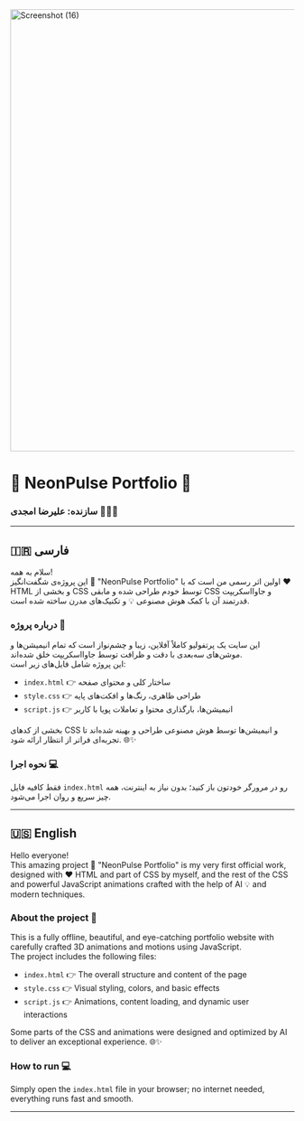 
<img width="1154" height="783" alt="Screenshot (16)" src="https://github.com/user-attachments/assets/1be13dfe-7565-4557-a67d-b51be9a58329" />



# 🌟 NeonPulse Portfolio 🌟  
### سازنده: علیرضا امجدی 👨‍💻✨

---

## 🇮🇷 فارسی

سلام به همه!  
این پروژه‌ی شگفت‌انگیز 🌈 "NeonPulse Portfolio" اولین اثر رسمی من است که با ❤️ HTML و بخشی از CSS توسط خودم طراحی شده و مابقی CSS و جاوااسکریپت قدرتمند آن با کمک هوش مصنوعی 💡 و تکنیک‌های مدرن ساخته شده است.

### درباره پروژه 🚀  
این سایت یک پرتفولیو کاملاً آفلاین، زیبا و چشم‌نواز است که تمام انیمیشن‌ها و موشن‌های سه‌بعدی با دقت و ظرافت توسط جاوااسکریپت خلق شده‌اند.  
این پروژه شامل فایل‌های زیر است:  

- `index.html` 👉 ساختار کلی و محتوای صفحه  
- `style.css` 👉 طراحی ظاهری، رنگ‌ها و افکت‌های پایه  
- `script.js` 👉 انیمیشن‌ها، بارگذاری محتوا و تعاملات پویا با کاربر  

بخشی از کدهای CSS و انیمیشن‌ها توسط هوش مصنوعی طراحی و بهینه شده‌اند تا تجربه‌ای فراتر از انتظار ارائه شود. 🌐✨

### نحوه اجرا 💻  
فقط کافیه فایل `index.html` رو در مرورگر خودتون باز کنید؛ بدون نیاز به اینترنت، همه چیز سریع و روان اجرا می‌شود.

---

## 🇺🇸 English

Hello everyone!  
This amazing project 🌈 "NeonPulse Portfolio" is my very first official work, designed with ❤️ HTML and part of CSS by myself, and the rest of the CSS and powerful JavaScript animations crafted with the help of AI 💡 and modern techniques.

### About the project 🚀  
This is a fully offline, beautiful, and eye-catching portfolio website with carefully crafted 3D animations and motions using JavaScript.  
The project includes the following files:

- `index.html` 👉 The overall structure and content of the page  
- `style.css` 👉 Visual styling, colors, and basic effects  
- `script.js` 👉 Animations, content loading, and dynamic user interactions  

Some parts of the CSS and animations were designed and optimized by AI to deliver an exceptional experience. 🌐✨

### How to run 💻  
Simply open the `index.html` file in your browser; no internet needed, everything runs fast and smooth.

---

